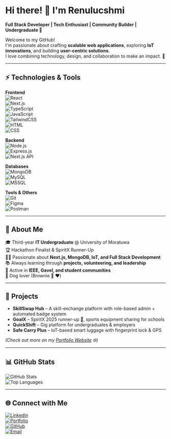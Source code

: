 # Hi there! 👋 I'm Renulucshmi  

**Full Stack Developer | Tech Enthusiast | Community Builder | Undergraduate 🚀**  

Welcome to my GitHub!  
I'm passionate about crafting **scalable web applications**, exploring **IoT innovations**, and building **user-centric solutions**.  
I love combining technology, design, and collaboration to make an impact. 🌟  

---

## ⚡ Technologies & Tools  

**Frontend**  
![React](https://img.shields.io/badge/-React-61DAFB?logo=react&logoColor=000&style=for-the-badge)  
![Next.js](https://img.shields.io/badge/-Next.js-000?logo=next.js&logoColor=fff&style=for-the-badge)  
![TypeScript](https://img.shields.io/badge/-TypeScript-3178C6?logo=typescript&logoColor=fff&style=for-the-badge)  
![JavaScript](https://img.shields.io/badge/-JavaScript-F7DF1E?logo=javascript&logoColor=000&style=for-the-badge)  
![TailwindCSS](https://img.shields.io/badge/-TailwindCSS-38B2AC?logo=tailwindcss&logoColor=fff&style=for-the-badge)  
![HTML](https://img.shields.io/badge/-HTML5-E34F26?logo=html5&logoColor=fff&style=for-the-badge)  
![CSS](https://img.shields.io/badge/-CSS3-1572B6?logo=css3&logoColor=fff&style=for-the-badge)  

**Backend**  
![Node.js](https://img.shields.io/badge/-Node.js-339933?logo=node.js&logoColor=fff&style=for-the-badge)  
![Express.js](https://img.shields.io/badge/-Express.js-000000?logo=express&logoColor=fff&style=for-the-badge)  
![Next.js API](https://img.shields.io/badge/-Next.js%20API-000?logo=next.js&logoColor=fff&style=for-the-badge)  

**Databases**  
![MongoDB](https://img.shields.io/badge/-MongoDB-47A248?logo=mongodb&logoColor=fff&style=for-the-badge)  
![MySQL](https://img.shields.io/badge/-MySQL-4479A1?logo=mysql&logoColor=fff&style=for-the-badge)  
![MSSQL](https://img.shields.io/badge/-SQL%20Server-CC2927?logo=microsoftsqlserver&logoColor=fff&style=for-the-badge)  

**Tools & Others**  
![Git](https://img.shields.io/badge/-Git-F05032?logo=git&logoColor=fff&style=for-the-badge)  
![Figma](https://img.shields.io/badge/-Figma-F24E1E?logo=figma&logoColor=fff&style=for-the-badge)  
![Postman](https://img.shields.io/badge/-Postman-FF6C37?logo=postman&logoColor=fff&style=for-the-badge)  

---

## 🌟 About Me  

🎓 Third-year **IT Undergraduate** @ University of Moratuwa  
🏆 Hackathon Finalist & SpiritX Runner-Up  
👩‍💻 Passionate about **Next.js, MongoDB, IoT, and Full Stack Development**  
📚 Always learning through **projects, volunteering, and leadership**  
🤝 Active in **IEEE, Gavel, and student communities**  
🐾 Dog lover (Brownie 🐶 ❤️)  

---

## 🚀 Projects  

- **SkillSwap Hub** – A skill-exchange platform with role-based admin + automated badge system  
- **GoalX** – SpiritX 2025 runner-up 🥈, sports equipment sharing for schools  
- **QuickShift** – Gig platform for undergraduates & employers  
- **Safe Carry Plus** – IoT-based smart luggage with fingerprint lock & GPS  

*(Check out more on my [Portfolio Website](https://www.renulucshmi.me) 🌐)*  

---

## 📊 GitHub Stats  

![GitHub Stats](https://github-readme-stats.vercel.app/api?username=renulucshmi&show_icons=true&theme=radical)  
![Top Languages](https://github-readme-stats.vercel.app/api/top-langs/?username=renulucshmi&layout=compact&theme=radical)  

---

## 🌐 Connect with Me  

[![LinkedIn](https://img.shields.io/badge/-LinkedIn-0077B5?logo=linkedin&logoColor=fff&style=for-the-badge)](https://www.linkedin.com/in/renulucshmi/)  
[![Portfolio](https://img.shields.io/badge/-Portfolio-0A192F?logo=vercel&logoColor=fff&style=for-the-badge)](https://www.renulucshmi.me)  
[![GitHub](https://img.shields.io/badge/-GitHub-181717?logo=github&logoColor=fff&style=for-the-badge)](https://github.com/renulucshmi)  
[![Email](https://img.shields.io/badge/-Email-D14836?logo=gmail&logoColor=fff&style=for-the-badge)](mailto:renulucshmip@gmail.com)  
